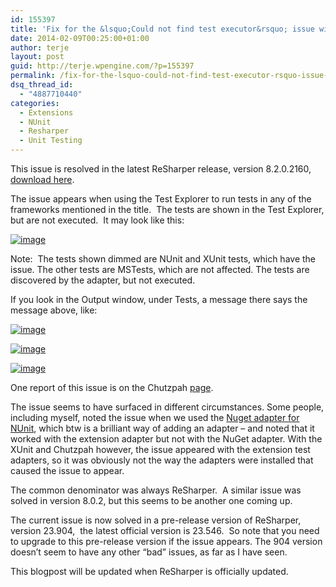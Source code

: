 ```yaml
---
id: 155397
title: 'Fix for the &lsquo;Could not find test executor&rsquo; issue with NUnit, XUnit and Chutzpah when using ReSharper in Visual Studio'
date: 2014-02-09T00:25:00+01:00
author: terje
layout: post
guid: http://terje.wpengine.com/?p=155397
permalink: /fix-for-the-lsquo-could-not-find-test-executor-rsquo-issue-with-nunit-xunit-and-chutzpah-when-using-resharper-in-visual-studio/
dsq_thread_id:
  - "4887710440"
categories:
  - Extensions
  - NUnit
  - Resharper
  - Unit Testing
---
```

This issue is resolved in the latest ReSharper release, version 8.2.0.2160, [download here](http://www.jetbrains.com/resharper/download/). 

The issue appears when using the Test Explorer to run tests in any of the frameworks mentioned in the title.  The tests are shown in the Test Explorer, but are not executed.  It may look like this:

[![image](http://hermit.no/wp-content/uploads/2015/08/GWB-Windows-Live-Writer-Fix-for-the_14BC8-image_thumb_3.png "image")](https://gwb.blob.core.windows.net/terje/Windows-Live-Writer/Fix-for-the_14BC8/image_8.png)

Note:  The tests shown dimmed are NUnit and XUnit tests, which have the issue. The other tests are MSTests, which are not affected. The tests are discovered by the adapter, but not executed.

If you look in the Output window, under Tests, a message there says the message above, like:

[![image](http://hermit.no/wp-content/uploads/2015/08/GWB-Windows-Live-Writer-Fix-for-the_14BC8-image_thumb.png "image")](https://gwb.blob.core.windows.net/terje/Windows-Live-Writer/Fix-for-the_14BC8/image_2.png)

[![image](http://hermit.no/wp-content/uploads/2015/08/GWB-Windows-Live-Writer-Fix-for-the_14BC8-image_thumb_1.png "image")](https://gwb.blob.core.windows.net/terje/Windows-Live-Writer/Fix-for-the_14BC8/image_4.png)

[![image](http://hermit.no/wp-content/uploads/2015/08/GWB-Windows-Live-Writer-Fix-for-the_14BC8-image_thumb_2.png "image")](https://gwb.blob.core.windows.net/terje/Windows-Live-Writer/Fix-for-the_14BC8/image_6.png)

One report of this issue is on the Chutzpah [page](https://chutzpah.codeplex.com/workitem/169).

The issue seems to have surfaced in different circumstances. Some people, including myself, noted the issue when we used the [Nuget adapter for NUnit](http://www.nuget.org/packages/NUnitTestAdapter/), which btw is a brilliant way of adding an adapter – and noted that it worked with the extension adapter but not with the NuGet adapter. With the XUnit and Chutzpah however, the issue appeared with the extension test adapters, so it was obviously not the way the adapters were installed that caused the issue to appear.

The common denominator was always ReSharper.  A similar issue was solved in version 8.0.2, but this seems to be another one coming up. 

The current issue is now solved in a pre-release version of ReSharper, version 23.904,  the latest official version is 23.546.  So note that you need to upgrade to this pre-release version if the issue appears. The 904 version doesn’t seem to have any other “bad” issues, as far as I have seen.

This blogpost will be updated when ReSharper is officially updated.